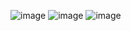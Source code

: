 ![image](https://github.com/user-attachments/assets/8c56cefc-cee3-4c4e-af01-e94962de2dec)
![image](https://github.com/user-attachments/assets/c42b1b31-b8dc-46c3-b48a-3202d6502cda)
![image](https://github.com/user-attachments/assets/7b1e6e31-ba4f-4d53-a6f7-9217c685093a)


